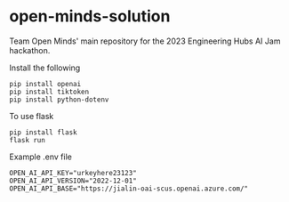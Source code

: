 # open-minds-solution
Team Open Minds' main repository for the 2023 Engineering Hubs AI Jam hackathon.

Install the following 
```
pip install openai
pip install tiktoken
pip install python-dotenv
```

To use flask
```
pip install flask
flask run
```

Example .env file
```
OPEN_AI_API_KEY="urkeyhere23123"
OPEN_AI_API_VERSION="2022-12-01"
OPEN_AI_API_BASE="https://jialin-oai-scus.openai.azure.com/"
```
